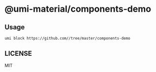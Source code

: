 # @umi-material/components-demo



## Usage

```sh
umi block https://github.com//tree/master/components-demo
```

## LICENSE

MIT
